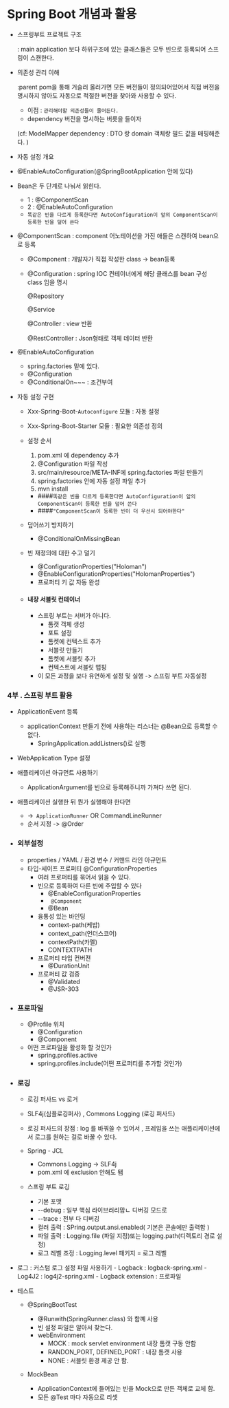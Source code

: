 # Spring Boot 개념과 활용

- 스프링부트 프로젝트 구조 

  : main application 보다 하위구조에 있는 클래스들은 모두 빈으로 등록되어
 스프링이 스캔한다. 
 
- 의존성 관리 이해 
 
  :parent pom을 통해 거슬러 올러가면 모든 버전들이 정의되어있어서 직접 버전을 명시하지 않아도
  자동으로 적절한 버전을 찾아와 사용할 수 있다.
  
  - 이점 : `관리해야할 의존성들이 줄어든다.` 
  * dependency 버전을 명시하는 버릇을 들이자
  
  (cf: ModelMapper dependency : DTO 랑 domain 객체랑 필드 값을 매핑해준다. )
  
 - 자동 설정 개요
 
 
  * @EnableAutoConfiguration(@SpringBootApplication 안에 있다)
  * Bean은 두 단계로 나눠서 읽힌다.
    - 1 : @ComponentScan
    - 2 : @EnableAutoConfiguration
    - `똑같은 빈을 다르게 등록한다면 AutoConfiguration이 앞의 ComponentScan이 등록한 빈을 덮어 쓴다`
    
    
  * @ComponentScan : component 어노테이션을 가진 애들은 스캔하여 bean으로 등록 
    - @Component : 개발자가 직접 작성한 class -> bean등록 
    - @Configuration : spring IOC 컨테이너에게 해당 클래스를 bean 구성 class 임을 명시
      
      @Repository
      
      @Service
      
      @Controller : view 반환
     
      @RestController : Json형태로 객체 데이터 반환 
      
      
  * @EnableAutoConfiguration
    - spring.factories 밑에 있다.
    - @Configuration
    - @ConditionalOn~~~ : 조건부여 
   
   
- 자동 설정 구현 
  - Xxx-Spring-Boot-`Autoconfigure` 모듈 : 자동 설정
  - Xxx-Spring-Boot-Starter 모듈 : 필요한 의존성 정의 
  
  - 설정 순서 
    1. pom.xml 에 dependency 추가
    2. @Configuration 파일 작성
    3. src/main/resource/META-INF에 spring.factories 파일 만들기
    4. spring.factories 안에 자동 설정 파일 추가 
    5. mvn install
    
    - ####`똑같은 빈을 다르게 등록한다면 AutoConfiguration이 앞의 ComponentScan이 등록한 빈을 덮어 쓴다`
    - ####`"ComponentScan이 등록한 빈이 더 우선시 되어야한다"`
   * 덮어쓰기 방지하기
   
      * @ConditionalOnMissingBean
   * 빈 재정의에 대한 수고 덜기 
     - @ConfigurationProperties("Holoman")
     - @EnableConfigurationProperties("HolomanProperties")
     - 프로퍼티 키 값 자동 완성 
     
    
   -  ####  내장 서블릿 컨테이너
   
      - 스프링 부트는 서버가 아니다.
        - 톰캣 객체 생성
        - 포트 설정
        - 톰켓에 컨텍스트 추가
        - 서블릿 만들기
        - 톰켓에 서블릿 추가
        - 컨텍스트에 서블릿 맵핑
      - 이 모든 과정을 보다 유연하게 설정 및 실행 -> 스프링 부트 자동설정
      
      
### 4부 . 스프링 부트 활용

  - ApplicationEvent 등록 
    - applicationContext 만들기 전에 사용하는 리스너는 @Bean으로 등록할 수 없다.
        - SpringApplication.addListners()로 실행
  - WebApplication Type 설정
  - 애플리케이션 아규먼트 사용하기
    - ApplicationArgument를 빈으로 등록해주니까 가져다 쓰면 된다.
  - 애플리케이션 실행한 뒤 뭔가 실행해야 한다면
    - ->` ApplicationRunner` OR  CommandLineRunner
    - 순서 지정 -> @Order
    
  -  ### 외부설정
     - properties / YAML / 환경 변수 / 커맨드 라인 아규먼트
     - 타입-세이프 프로퍼티 @ConfigurationProperties
        - 여러 프로퍼티를 묶어서 읽을 수 있다.
        - 빈으로 등록하여 다른 빈에 주입할 수 있다
            - @EnableConfigurationProperties
            - ` @Component`
            - @Bean
        - 융통성 있는 바인딩
            - context-path(케밥)
            - context_path(언더스코어)
            - contextPath(카멜)
            - CONTEXTPATH
        - 프로퍼티 타입 컨버젼
            - @DurationUnit
        - 프로퍼티 값 검증
            - @Validated
            - @JSR-303
            
  - ### 프로파일
    - @Profile 위치 
        - @Configuration
        - @Component
    - 어떤 프로파일을 활성화 할 것인가
        - spring.profiles.active
        - spring.profiles.include(어떤 프로퍼티를 추가할 것인가)
        
        
  - ### 로깅
  
    - 로깅 퍼사드 vs 로거 
    - SLF4j(심플로깅퍼사) , Commons Logging (로깅 퍼사드)
    - 로깅 퍼사드의 장점 : log 를 바꿔쓸 수 있어서 , 프레임을 쓰는 애플리케이션에서 로그를 원하는 걸로 바꿀 수 있다. 
    
    - Spring - JCL 
        - Commons Logging -> SLF4j 
        - pom.xml 에 exclusion 안해도 됌 
        
    - 스프링 부트 로깅
       - 기본 포맷
       - --debug : 일부 핵심 라이브러리맘ㄴ 디버깅 모드로
       - --trace : 전부 다 디버깅 
       - 컬러 출력 : SPring.output.ansi.enabled( 기본은 콘솔에만 출력함 )
       - 파일 출력 : Logging.file (파일 지정)또는 logging.path(디렉토리 경로 설정)
       - 로그 레벨 조정 : Logging.level 패키지 = 로그 레벨 
       
       
  -  로그 : 커스텀 로그 설정 파일 사용하기
    - Logback : logback-spring.xml
    - Log4J2 : log4j2-spring.xml
    - Logback extension : 프로파일 <springProfile name ="프로파일">
    
    
  - 테스트 
    - @SpringBootTest
        - @Runwith(SpringRunner.class) 와 함꼐 사용
        - 빈 설정 파일은 알아서 찾는다.
        - webEnvironment
            - MOCK : mock servlet environment 내장 톰캣 구동 안함
            - RANDON_PORT, DEFINED_PORT : 내장 톰캣 사용 
            - NONE  : 서블릿 환경 제공 안 함.
    
    - MockBean 
        - ApplicationContext에 들어있는 빈을 Mock으로 만든 객체로 교체 함.
        - 모든 @Test 마다 자동으로 리셋
    
    
   
    
        